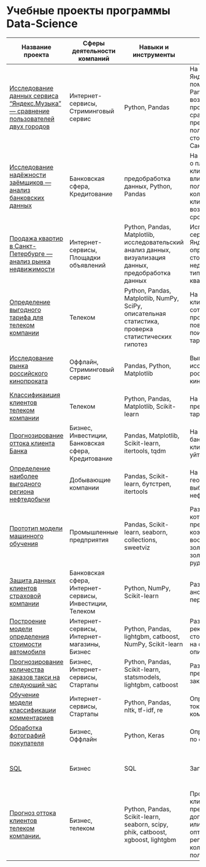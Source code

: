 # Учебные проекты программы Data-Science

| Название проекта | Сферы деятельности компаний | Навыки и инструменты | Задачи проекта | Ключевые слова проекта |
|----------|----------|----------|----------|----------|
| [Исследование данных сервиса “Яндекс.Музыка” — сравнение пользователей двух городов](/ComparisonOfUsers/ComparisonOfUsers.ipynb)   | Интернет-сервисы, Стриминговый сервис | Python, Pandas | На реальных данных Яндекс.Музыки c помощью библиотеки Pandas и её возможностей проверить данные и сравнить поведение и предпочтения пользователей двух столиц — Москвы и Санкт-Петербурга. | обработка данных, дубликаты, пропуски, логическая индексация, группировка, сортировка |
| [Исследование надёжности заёмщиков — анализ банковских данных](/BankDataAnalysis/BankDataAnalysis.ipynb)   | Банковская сфера, Кредитование  | предобработка данных, Python, Pandas   | На основе статистики о платёжеспособности клиентов исследовать влияет ли семейное положение и количество детей клиента на факт возврата кредита в срок   | обработка данных, дубликаты, пропуски, категоризация, декомпозиция |
| [Продажа квартир в Санкт-Петербурге — анализ рынка недвижимости](/RealEstateMarketAnalysis/RealEstateMarketAnalysis.ipynb)    | Интернет-сервисы, Площадки объявлений  | Python, Pandas, Matplotlib, исследовательский анализ данных, визуализация данных, предобработка данных  | Используя данные сервиса Яндекс.Недвижимость, определить рыночную стоимость объектов недвижимости и типичные параметры квартир   | обработка данных, histogram, boxplot, scattermatrix, категоризация, scatterplot,  фрод-мониторинг  |
| [Определение выгодного тарифа для телеком компании](/DeterminingFavorableTariff/DeterminingFavorableTariff.ipynb)   | Телеком   | Python, Pandas, Matplotlib, NumPy, SciPy, описательная статистика, проверка статистических гипотез   | На основе данных клиентов оператора сотовой связи проанализировать поведение клиентов и поиск оптимального тарифа   | обработка данных, histogram, boxplot, статистический тест, критерий Стьюдента   |
| [Исследование рынка российского кинопроката](/FilmDistributionMarketResearch/FilmDistributionMarketResearch.ipynb)  | Оффлайн, Стриминговый сервис   | Pandas, Python, Matplotlib   | Выполнить исследование рынка российского кинопроката   | обработка данных, histogram, boxplot, статистический тест |
| [Классификаиция клиентов телеком компании](/ClientСlassification/ClientСlassification.ipynb) | Телеком | Python, Pandas, Matplotlib, Scikit-learn   | На основе данных предложить клиенту тариф.   | классификация, подбор гиперпараметров, выбор модели МО  |
| [Прогнозирование оттока клиента Банка](/SupervisedLearning/SupervisedLearning.ipynb) | Бизнес, Инвестиции, Банковская сфера, Кредитование | Pandas, Matplotlib, Scikit-learn, itertools, tqdm | На основе данных из банка определить клиент, который может уйти | классификация, подбор гиперпараметров, выбор модели МО |
| [Определение наиболее выгодного региона нефтедобычи](/MLinBusiness/MLinBusiness.ipynb)  | Добывающие компании | Pandas, Scikit-learn, бутстреп, itertools   | На основе данных геологи разведки выбрать район добычи нефти   | регрессия, разработка бизнес-модели, бутстреп |
| [Прототип модели машинного обучения ](/ProcessResearch/ProcessResearch.ipynb)  | Промышленные предприятия   | Pandas, Scikit-learn, seaborn, collections, sweetviz| Разработать модель, которая должна предсказать коэффициент восстановления золота из золотосодержащей руды. | Классификация, бизнес модель |
| [Защита данных клиентов страховой компании ](/CustomerDataProtection/CustomerDataProtection.ipynb) | Банковская сфера, Интернет-сервисы, Инвестиции, Телеком | Python, NumPy, Scikit-learn  | Разработка модели анонимизации персональных данных   | линейная алгебра, регрессия  |
| [Построение модели определения стоимости автомобиля ](/DeterminingValue/DeterminingValue.ipynb) | Интернет-сервисы, Интернет-магазины, Бизнес | Python, Pandas, lightgbm, catboost, NumPy, Scikit-learn | Разработка системы рекомендации стоимости автомобиля на основе его описания | градиентный бустинг, регрессия |
| [Прогнозирование количества заказов такси на следующий час ](/PredictingNumber/PredictingNumber.ipynb) | Бизнес, Интернет-сервисы, Стартапы  | Python, Pandas, Scikit-learn, statsmodels, lightgbm, catboost  | Разработка системы предсказания объема заказа.   | временные ряды, регрессия, предсказания  |
| [Обучение модели классификации комментариев](/CommentClassification/CommentClassification.ipynb) | Интернет-сервисы, Стартапы | Python, Pandas, nltk, tf-idf, re  | Определение токсичности комментариев. | обработка естественного языка, NLP |
| [Обработка фотографий покупателя](/CV/CV.ipynb) | Бизнес, Оффлайн  | Python, Keras | Определение возраста по фотографии |обработка изображени, нейронные сети |
| [SQL](/BaseSQL/SQL.ipynb) | Бизнес  | SQL | Запросы к базе данных | WHERE, HAVING, GROUP BY , JOIN, UNION, вложенные запросы. |
| [Прогноз оттока клиентов телеком компании.](/ChurnForecast/ChurnForecast.ipynb) | Бизнес, телеком | Python, Pandas, Scikit-learn, seaborn, scipy, phik, catboost, xgboost, lightgbm | Прогноз оттока клиентов для предложения им ряда дополнительных услуг или бонусов для оптимизации и регулировки количества пользователей | классификация, подбор гиперпараметров, выбор модели МО |


